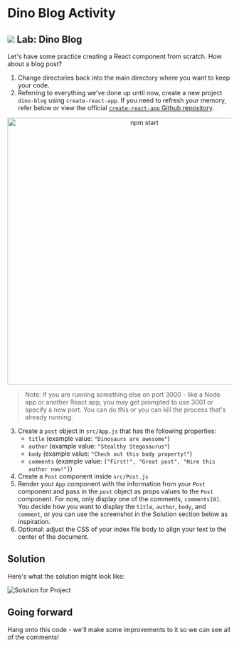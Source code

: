 # Dino Blog Activity

## ![](https://ga-dash.s3.amazonaws.com/production/assets/logo-9f88ae6c9c3871690e33280fcf557f33.png) Lab: Dino Blog

Let's have some practice creating a React component from scratch. How about a blog post?

1. Change directories back into the main directory where you want to keep your code.
2. Referring to everything we've done up until now, create a new project `dino-blog` using `create-react-app`. 
If you need to refresh your memory, refer below or view the official [`create-react-app` Github repository](https://github.com/facebookincubator/create-react-app).
<p align='center'>
<img src='https://cdn.jsdelivr.net/gh/facebook/create-react-app@27b42ac7efa018f2541153ab30d63180f5fa39e0/screencast.svg' width='600' alt='npm start'>
</p>

   > Note: If you are running something else on port 3000 - like a Node app or another React app, you may get prompted to use 3001 or specify a new port. You can do this or you can kill the process that's already running.

3. Create a `post` object in `src/App.js` that has the following properties:
   * `title`  \(example value: `"Dinosaurs are awesome"`\)
   * `author` \(example value: `"Stealthy Stegosaurus"`\)
   * `body` \(example value: `"Check out this body property!"`\)
   * `comments` \(example value: `["First!", "Great post", "Hire this author now!"]`\)
4. Create a `Post` component inside `src/Post.js`
5. Render your `App` component with the information from your `Post` component and pass in the `post` object as props values to the `Post` component. For now, only display one of the comments, `comments[0]`. You decide how you want to display the `title`, `author`, `body`, and `comment`, or you can use the screenshot in the Solution section below as inspiration.
6. Optional: adjust the CSS of your index file body to align your text to the center of the document.

## Solution

Here's what the solution might look like:

![Solution for Project](https://res.cloudinary.com/briezh/image/upload/v1556226300/props_solution_wawthy.png)

## Going forward

Hang onto this code - we'll make some improvements to it so we can see all of the comments!